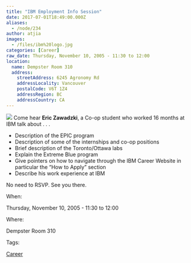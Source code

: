 ```yaml
---
title: "IBM Employment Info Session"
date: 2017-07-01T18:49:00.000Z
aliases:
  - /node/234
author: atjia
images:
  - /files/ibm%20logo.jpg
categories: [Career]
raw_date: Thursday, November 10, 2005 - 11:30 to 12:00
location:
  name: Dempster Room 310
  address:
    streetAddress: 6245 Agronomy Rd
    addressLocality: Vancouver
    postalCode: V6T 1Z4
    addressRegion: BC
    addressCountry: CA
---
```


![](/files/ibm%20logo.jpg)
Come hear **Eric Zawadzki**, a Co-op student who worked 16 months at IBM talk about . . .

*   Description of the EPIC program
*   Description of some of the internships and co-op positions
*   Brief description of the Toronto/Ottawa labs
*   Explain the Extreme Blue program
*   Give pointers on how to navigate through the IBM Career Website in particular the “How to Apply” section
*   Describe his work experience at IBM

No need to RSVP. See you there.

When: 

Thursday, November 10, 2005 - 11:30 to 12:00

Where: 

Dempster Room 310

Tags: 

[Career](/career)
